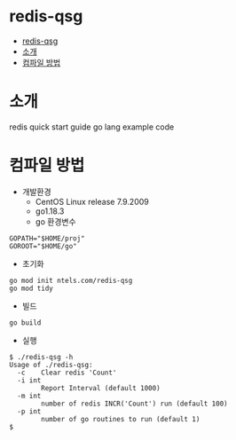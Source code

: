 # redis-qsg
- [redis-qsg](#redis-qsg)
- [소개](#소개)
- [컴파일 방법](#컴파일-방법)

# 소개
redis quick start guide go lang example code

# 컴파일 방법
- 개발환경
  - CentOS Linux release 7.9.2009
  - go1.18.3
  - go 환경변수
```
GOPATH="$HOME/proj"
GOROOT="$HOME/go"
```

- 초기화
```shell
go mod init ntels.com/redis-qsg
go mod tidy
```

- 빌드
```shell
go build
```

- 실행
```
$ ./redis-qsg -h
Usage of ./redis-qsg:
  -c    Clear redis 'Count'
  -i int
        Report Interval (default 1000)
  -m int
        number of redis INCR('Count') run (default 100)
  -p int
        number of go routines to run (default 1)
$
```
